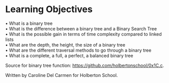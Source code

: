 # Learning Objectives  

• What is a binary tree  
• What is the difference between a binary tree and a Binary Search Tree  
• What is the possible gain in terms of time complexity compared to linked lists  
• What are the depth, the height, the size of a binary tree  
• What are the different traversal methods to go through a binary tree  
• What is a complete, a full, a perfect, a balanced binary tree  

Source for binary tree function: https://github.com/holbertonschool/0x1C.c.

Written by Caroline Del Carmen for Holberton School. 
